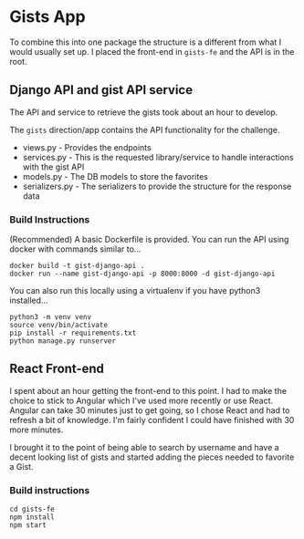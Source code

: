 # Gists App

To combine this into one package the structure is a different from what I would usually set up.   I placed the front-end
in `gists-fe` and the API is in the root.

## Django API and gist API service

The API and service to retrieve the gists took about an hour to develop.

The `gists` direction/app contains the API functionality for the challenge.   

* views.py - Provides the endpoints
* services.py - This is the requested library/service to handle interactions with the gist API
* models.py - The DB models to store the favorites
* serializers.py - The serializers to provide the structure for the response data

### Build Instructions

(Recommended) A basic Dockerfile is provided.   You can run the API using docker with commands similar to...

```
docker build -t gist-django-api .
docker run --name gist-django-api -p 8000:8000 -d gist-django-api
```

You can also run this locally using a virtualenv if you have python3 installed...

```
python3 -m venv venv
source venv/bin/activate
pip install -r requirements.txt
python manage.py runserver
```

## React Front-end

I spent about an hour getting the front-end to this point.  I had to make the choice to stick to Angular which I've used
more recently or use React.   Angular can take 30 minutes just to get going, so I chose React and had to refresh a bit of
knowledge.  I'm fairly confident I could have finished with 30 more minutes. 

I brought it to the point of being able to search by username and have a decent looking list of gists and started 
adding the pieces needed to favorite a Gist.

### Build instructions

```
cd gists-fe
npm install
npm start
```
